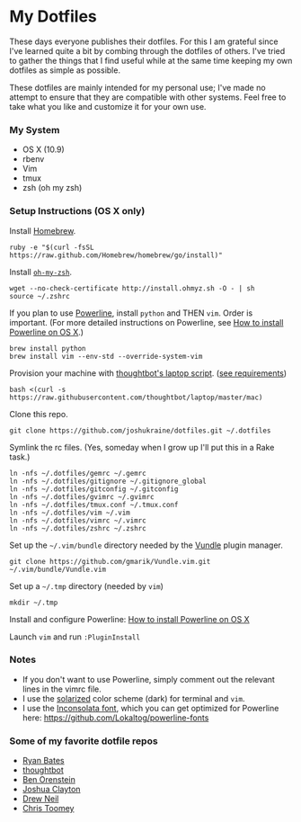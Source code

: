 # My Dotfiles

These days everyone publishes their dotfiles. For this I am grateful since I've learned quite a bit by combing through the dotfiles of others. I've tried to gather the things that I find useful while at the same time keeping my own dotfiles as simple as possible.

These dotfiles are mainly intended for my personal use; I've made no attempt to ensure that they are compatible with other systems. Feel free to take what you like and customize it for your own use.

### My System

* OS X (10.9)
* rbenv
* Vim
* tmux
* zsh (oh my zsh)

### Setup Instructions (OS X only)

Install [Homebrew](http://brew.sh/).

    ruby -e "$(curl -fsSL https://raw.github.com/Homebrew/homebrew/go/install)"

Install [`oh-my-zsh`](https://github.com/robbyrussell/oh-my-zsh).

    wget --no-check-certificate http://install.ohmyz.sh -O - | sh
    source ~/.zshrc
    
If you plan to use [Powerline](https://powerline.readthedocs.org/en/latest/overview.html#installation), install `python` and THEN `vim`. Order is important. (For more detailed instructions on Powerline, see [How to install Powerline on OS X](https://gist.github.com/joshukraine/2c0078b9eba270382d58).)

    brew install python
    brew install vim --env-std --override-system-vim

Provision your machine with [thoughtbot's laptop script](https://github.com/thoughtbot/laptop). ([see requirements](https://github.com/thoughtbot/laptop#requirements))

    bash <(curl -s https://raw.githubusercontent.com/thoughtbot/laptop/master/mac)

Clone this repo.

    git clone https://github.com/joshukraine/dotfiles.git ~/.dotfiles

Symlink the rc files. (Yes, someday when I grow up I'll put this in a Rake task.)

    ln -nfs ~/.dotfiles/gemrc ~/.gemrc
    ln -nfs ~/.dotfiles/gitignore ~/.gitignore_global
    ln -nfs ~/.dotfiles/gitconfig ~/.gitconfig
    ln -nfs ~/.dotfiles/gvimrc ~/.gvimrc
    ln -nfs ~/.dotfiles/tmux.conf ~/.tmux.conf
    ln -nfs ~/.dotfiles/vim ~/.vim
    ln -nfs ~/.dotfiles/vimrc ~/.vimrc
    ln -nfs ~/.dotfiles/zshrc ~/.zshrc

Set up the `~/.vim/bundle` directory needed by the [Vundle](https://github.com/gmarik/Vundle.vim) plugin manager.

    git clone https://github.com/gmarik/Vundle.vim.git ~/.vim/bundle/Vundle.vim
    
Set up a `~/.tmp` directory (needed by `vim`)

    mkdir ~/.tmp

Install and configure Powerline: [How to install Powerline on OS X](https://gist.github.com/joshukraine/2c0078b9eba270382d58)

Launch `vim` and run `:PluginInstall`

### Notes
* If you don't want to use Powerline, simply comment out the relevant lines in the vimrc file.
* I use the [solarized](https://github.com/altercation/solarized) color scheme (dark) for terminal and `vim`.
* I use the [Inconsolata font](http://www.levien.com/type/myfonts/inconsolata.html), which you can get optimized for Powerline here: https://github.com/Lokaltog/powerline-fonts

### Some of my favorite dotfile repos

* [Ryan Bates](https://github.com/ryanb/dotfiles)
* [thoughtbot](https://github.com/thoughtbot/dotfiles)
* [Ben Orenstein](https://github.com/r00k/dotfiles)
* [Joshua Clayton](https://github.com/joshuaclayton/dotfiles)
* [Drew Neil](https://github.com/nelstrom/dotfiles)
* [Chris Toomey](https://github.com/christoomey/dotfiles)
